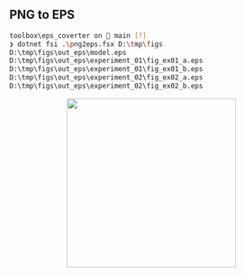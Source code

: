 ## PNG to EPS

```sh
toolbox\eps_coverter on  main [?]
❯ dotnet fsi .\png2eps.fsx D:\tmp\figs
D:\tmp\figs\out_eps\model.eps
D:\tmp\figs\out_eps\experiment_01\fig_ex01_a.eps
D:\tmp\figs\out_eps\experiment_01\fig_ex01_b.eps
D:\tmp\figs\out_eps\experiment_02\fig_ex02_a.eps
D:\tmp\figs\out_eps\experiment_02\fig_ex02_b.eps
```

<p align="center">
  <img
    width=300 
    src="https://github.com/RyushiAok/toolbox/assets/55625375/a4c05e2f-a40d-40e1-b93c-447f0dee4571"
  />
</p>
